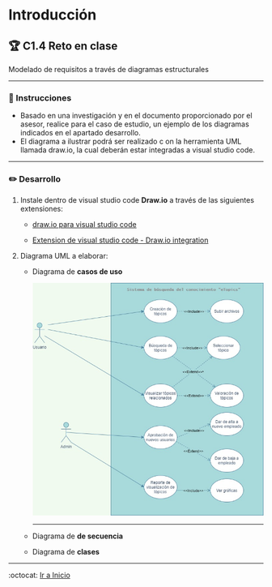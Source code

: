 # Introducción

## :trophy: C1.4 Reto en clase

Modelado de requisitos a través de diagramas estructurales

___

### :blue_book: Instrucciones

- Basado en una investigación y en el documento proporcionado por el asesor, realice para el caso de estudio, un ejemplo de los diagramas indicados en el apartado desarrollo.   
- El diagrama a ilustrar podrá ser realizado c on la herramienta UML llamada draw.io, la cual deberán estar integradas a visual studio code. 
___

### :pencil2: Desarrollo

1. Instale dentro de visual studio code **Draw.io** a través de las siguientes extensiones:

   - [draw.io para visual studio code](https://marketplace.visualstudio.com/items?itemName=hediet.vscode-drawio)

   - [Extension de visual studio code - Draw.io integration](https://www.youtube.com/watch?v=Y47ZlxoDWNI)

2. Diagrama UML a elaborar:
   + Diagrama de **casos de uso**
  
       ![Diagrama de casos de uso](https://raw.githubusercontent.com/yessi-github/AnalisisAvanzado-2021/main/DIAGRAMS/DiagramaDeCasosDeUso.jpg)

       ___

   + Diagrama de **de secuencia**
   + Diagrama de **clases**
___


:octocat: [Ir a Inicio](https://github.com/yessi-github/AnalisisAvanzado-2021.git)